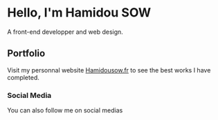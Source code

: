 # Hello, I'm Hamidou SOW

A front-end developper and web design.  

## Portfolio

Visit my personnal website [Hamidousow.fr](https://hamidousow.fr) to see the best works I have completed.

### Social Media

You can also follow me on social medias 

